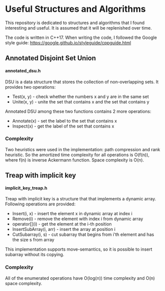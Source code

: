 # Useful Structures and Algorithms
This repository is dedicated to structures and algorithms that I found interesting and useful. It is assumed that it will be replenished over time. 

The code is written in C++17. When writing the code, I followed the Google style guide: https://google.github.io/styleguide/cppguide.html

## Annotated Disjoint Set Union
#### annotated_dsu.h

DSU is a data structure that stores the collection of non-overlapping sets. It provides two operations:
* Test(x, y) - check whether the numbers x and y are in the same set
* Unite(x, y) - unite the set that contains x and the set that contains y

Annotated DSU among these two functions contains 2 more operations:
* Annotate(x) - set the label to the set that contains x
* Inspect(x) - get the label of the set that contains x

### Complexity
Two heuristics were used in the implementation: path compression and rank heuristic. So the amortized time complexity for all operations is O(f(n)), where f(n) is inverse Ackermann function. Space complexity is O(n).

## Treap with implicit key
#### implicit_key_treap.h
Treap with implicit key is a structure that that implements a dynamic array. Following operations are provided:
* Insert(i, x) - insert the element x in dynamic array at index i
* Remove(i) - remove the element with index i from dynamic array
* operator\[\](i) - get the element at the i-th position
* InsertSubArray(i, arr) - insert the array at position i
* CutSubarray(i, s) - cut subarray that begins from i'th element and has the size s from array

This implementation supports move-semantics, so it is possible to insert subarray without its copying.

### Complexity
All of the enumerated operations have O(log(n)) time complexity and O(n) space complexity.
